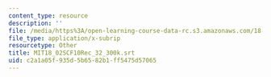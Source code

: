 ```yaml
---
content_type: resource
description: ''
file: /media/https%3A/open-learning-course-data-rc.s3.amazonaws.com/18-02sc-multivariable-calculus-fall-2010/c2a1a05f935d5b6582b1ff5475d57065_MIT18_02SCF10Rec_32_300k.vtt
file_type: application/x-subrip
resourcetype: Other
title: MIT18_02SCF10Rec_32_300k.srt
uid: c2a1a05f-935d-5b65-82b1-ff5475d57065
---
```

